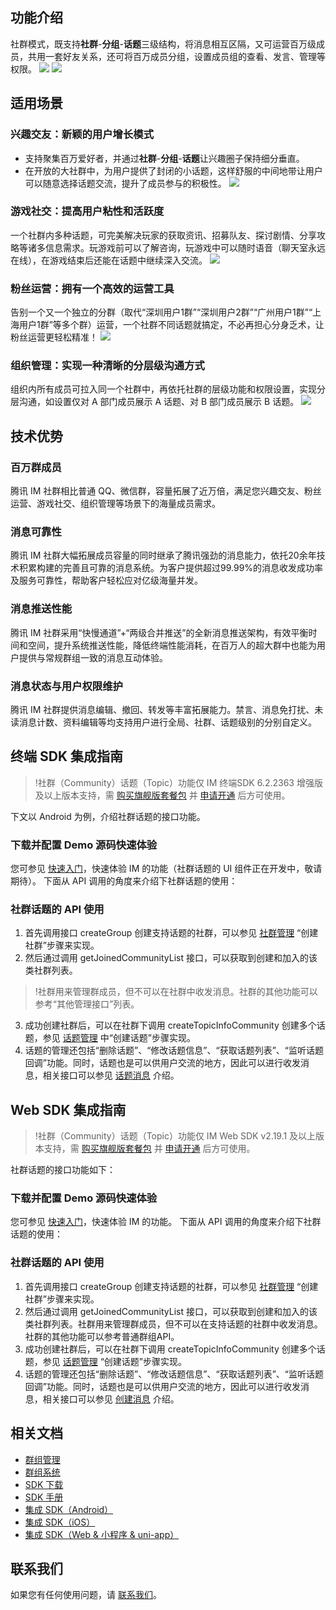 ## 功能介绍
社群模式，既支持**社群**-**分组**-**话题**三级结构，将消息相互区隔，又可运营百万级成员，共用一套好友关系，还可将百万成员分组，设置成员组的查看、发言、管理等权限。
![](https://qcloudimg.tencent-cloud.cn/raw/012568d737c68249ce61b4ba51f7654a.png)
![](https://qcloudimg.tencent-cloud.cn/raw/b3912b1a206d87c93dc3191d1dd71472.png)

## 适用场景
### 兴趣交友：新颖的用户增长模式
- 支持聚集百万爱好者，并通过**社群**-**分组**-**话题**让兴趣圈子保持细分垂直。
- 在开放的大社群中，为用户提供了封闭的小话题，这样舒服的中间地带让用户可以随意选择话题交流，提升了成员参与的积极性。
![](https://qcloudimg.tencent-cloud.cn/raw/f83aa059448330e4304ab0376e995e01.png)

### 游戏社交：提高用户粘性和活跃度
一个社群内多种话题，可完美解决玩家的获取资讯、招募队友、探讨剧情、分享攻略等诸多信息需求。玩游戏前可以了解咨询，玩游戏中可以随时语音（聊天室永远在线），在游戏结束后还能在话题中继续深入交流。
![](https://qcloudimg.tencent-cloud.cn/raw/f9a7348eb58a713cc8bfea86b4d1c40a.png)

### 粉丝运营：拥有一个高效的运营工具
告别一个又一个独立的分群（取代“深圳用户1群”“深圳用户2群”“广州用户1群”“上海用户1群”等多个群）运营，一个社群不同话题就搞定，不必再担心分身乏术，让粉丝运营更轻松精准！
![](https://qcloudimg.tencent-cloud.cn/raw/759f83057a156344fe7cb36b86c58e7b.png)

### 组织管理：实现一种清晰的分层级沟通方式
组织内所有成员可拉入同一个社群中，再依托社群的层级功能和权限设置，实现分层沟通，如设置仅对 A 部门成员展示 A 话题、对 B 部门成员展示 B 话题。
![](https://qcloudimg.tencent-cloud.cn/raw/fc983d18421ed11164475d62eb015344.png)

## 技术优势
### 百万群成员
腾讯 IM 社群相比普通 QQ、微信群，容量拓展了近万倍，满足您兴趣交友、粉丝运营、游戏社交、组织管理等场景下的海量成员需求。
### 消息可靠性
腾讯 IM 社群大幅拓展成员容量的同时继承了腾讯强劲的消息能力，依托20余年技术积累构建的完善且可靠的消息系统。为客户提供超过99.99%的消息收发成功率及服务可靠性，帮助客户轻松应对亿级海量并发。
### 消息推送性能
腾讯 IM 社群采用“快慢通道”+“两级合并推送”的全新消息推送架构，有效平衡时间和空间，提升系统推送性能，降低终端性能消耗，在百万人的超大群中也能为用户提供与常规群组一致的消息互动体验。
### 消息状态与用户权限维护
腾讯 IM 社群提供消息编辑、撤回、转发等丰富拓展能力。禁言、消息免打扰、未读消息计数、资料编辑等均支持用户进行全局、社群、话题级别的分别自定义。

## 终端 SDK 集成指南
>!社群（Community）话题（Topic）功能仅 IM 终端SDK 6.2.2363 增强版及以上版本支持，需 [购买旗舰版套餐包](https://buy.cloud.tencent.com/avc?from=17182) 并 [申请开通](https://cloud.tencent.com/document/product/269/3916?from=17212) 后方可使用。

下文以 Android 为例，介绍社群话题的接口功能。

### 下载并配置 Demo 源码快速体验
您可参见 [快速入门](https://cloud.tencent.com/document/product/269/36838)，快速体验 IM 的功能（社群话题的 UI 组件正在开发中，敬请期待）。
下面从 API 调用的角度来介绍下社群话题的使用：

### 社群话题的 API 使用
1. 首先调用接口 createGroup 创建支持话题的社群，可以参见 [社群管理](https://cloud.tencent.com/document/product/269/44494#.E7.A4.BE.E7.BE.A4.E7.AE.A1.E7.90.86) “创建社群”步骤来实现。
2. 然后通过调用 getJoinedCommunityList 接口，可以获取到创建和加入的该类社群列表。
>!社群用来管理群成员，但不可以在社群中收发消息。社群的其他功能可以参考“其他管理接口”列表。
>
3. 成功创建社群后，可以在社群下调用 createTopicInfoCommunity 创建多个话题，参见 [话题管理](https://cloud.tencent.com/document/product/269/44494#.E8.AF.9D.E9.A2.98.E7.AE.A1.E7.90.86) 中“创建话题”步骤实现。
4. 话题的管理还包括“删除话题”、“修改话题信息”、“获取话题列表”、“监听话题回调”功能。同时，话题也是可以供用户交流的地方，因此可以进行收发消息，相关接口可以参见 [话题消息](https://cloud.tencent.com/document/product/269/44494#.E8.AF.9D.E9.A2.98.E6.B6.88.E6.81.AF) 介绍。

## Web  SDK 集成指南
>!社群（Community）话题（Topic）功能仅 IM Web SDK v2.19.1 及以上版本支持，需 [购买旗舰版套餐包](https://buy.cloud.tencent.com/avc?from=17182) 并 [申请开通](https://cloud.tencent.com/document/product/269/3916?from=17212) 后方可使用。
>
社群话题的接口功能如下：
### 下载并配置 Demo 源码快速体验
您可参见 [快速入门](https://cloud.tencent.com/document/product/269/68433)，快速体验 IM 的功能。
下面从 API 调用的角度来介绍下社群话题的使用：

### 社群话题的 API 使用
1. 首先调用接口 createGroup 创建支持话题的社群，可以参见 [社群管理](https://cloud.tencent.com/document/product/269/75410#.E7.A4.BE.E7.BE.A4.E7.AE.A1.E7.90.86) “创建社群”步骤来实现。
2. 然后通过调用 getJoinedCommunityList 接口，可以获取到创建和加入的该类社群列表。社群用来管理群成员，但不可以在支持话题的社群中收发消息。社群的其他功能可以参考普通群组API。
3. 成功创建社群后，可以在社群下调用 createTopicInfoCommunity 创建多个话题，参见 [话题管理](https://cloud.tencent.com/document/product/269/75410#.E5.88.9B.E5.BB.BA.E8.AF.9D.E9.A2.98) “创建话题”步骤实现。
4. 话题的管理还包括“删除话题”、“修改话题信息”、“获取话题列表”、“监听话题回调”功能。同时，话题也是可以供用户交流的地方，因此可以进行收发消息，相关接口可以参见 [创建消息](https://web.sdk.qcloud.com/im/doc/zh-cn/SDK.html#createTextMessage) 介绍。

## 相关文档
- [群组管理](https://cloud.tencent.com/document/product/269/3661)
- [群组系统](https://cloud.tencent.com/document/product/269/1502)
- [SDK 下载](https://cloud.tencent.com/document/product/269/36887)
- [SDK 手册](https://web.sdk.qcloud.com/im/doc/zh-cn/TIM.html)
- [集成 SDK（Android）](https://cloud.tencent.com/document/product/269/75283)
- [集成 SDK（iOS）](https://cloud.tencent.com/document/product/269/75284)
- [集成 SDK（Web & 小程序 & uni-app）](https://cloud.tencent.com/document/product/269/75285)

## 联系我们
如果您有任何使用问题，请 [联系我们](https://cloud.tencent.com/document/product/269/59590)。
